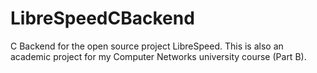 # LibreSpeedCBackend
C Backend for the open source project LibreSpeed. This is also an academic project for my Computer Networks university course (Part B).
